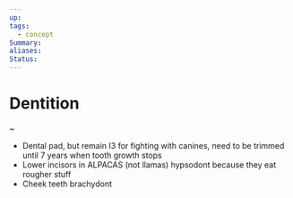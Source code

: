 ```yaml
---
up: 
tags:
  - concept
Summary: 
aliases: 
Status:
---
```

# Dentition
~
- Dental pad, but remain I3 for fighting with canines, need to be trimmed until 7 years when tooth growth stops
- Lower incisors in ALPACAS (not llamas) hypsodont because they eat rougher stuff
- Cheek teeth brachydont
